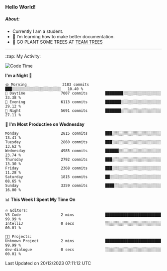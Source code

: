 ### Hello World!

##### About:
- Currently I am a student.
- 🌱 I’m learning how to make better documentation.
- 🌱 GO PLANT SOME TREES AT [TEAM TREES](https://teamtrees.org/)

---
  <summary>:zap: My Activity:</summary>
  
<!--START_SECTION:waka-->
![Code Time](http://img.shields.io/badge/Code%20Time-1%2C267%20hrs%2050%20mins-blue)

**I'm a Night 🦉** 

```text
🌞 Morning                2183 commits        ███░░░░░░░░░░░░░░░░░░░░░░   10.40 % 
🌆 Daytime                7007 commits        ████████░░░░░░░░░░░░░░░░░   33.38 % 
🌃 Evening                6113 commits        ███████░░░░░░░░░░░░░░░░░░   29.12 % 
🌙 Night                  5691 commits        ███████░░░░░░░░░░░░░░░░░░   27.11 % 
```
📅 **I'm Most Productive on Wednesday** 

```text
Monday                   2815 commits        ███░░░░░░░░░░░░░░░░░░░░░░   13.41 % 
Tuesday                  2860 commits        ███░░░░░░░░░░░░░░░░░░░░░░   13.62 % 
Wednesday                4985 commits        ██████░░░░░░░░░░░░░░░░░░░   23.74 % 
Thursday                 2792 commits        ███░░░░░░░░░░░░░░░░░░░░░░   13.30 % 
Friday                   2368 commits        ███░░░░░░░░░░░░░░░░░░░░░░   11.28 % 
Saturday                 1815 commits        ██░░░░░░░░░░░░░░░░░░░░░░░   08.65 % 
Sunday                   3359 commits        ████░░░░░░░░░░░░░░░░░░░░░   16.00 % 
```


📊 **This Week I Spent My Time On** 

```text
🔥 Editors: 
VS Code                  2 mins              █████████████████████████   99.99 % 
IntelliJ                 0 secs              ░░░░░░░░░░░░░░░░░░░░░░░░░   00.01 % 

🐱‍💻 Projects: 
Unknown Project          2 mins              █████████████████████████   99.99 % 
dev-dialogue             0 secs              ░░░░░░░░░░░░░░░░░░░░░░░░░   00.01 % 
```


 Last Updated on 20/12/2023 07:11:12 UTC
<!--END_SECTION:waka-->
